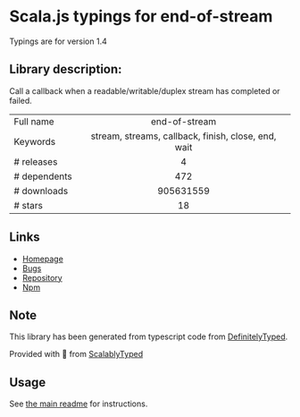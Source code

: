
# Scala.js typings for end-of-stream

Typings are for version 1.4

## Library description:
Call a callback when a readable/writable/duplex stream has completed or failed.

|                    |                 |
| ------------------ | :-------------: |
| Full name          | end-of-stream |
| Keywords           | stream, streams, callback, finish, close, end, wait |
| # releases         | 4 |
| # dependents       | 472 |
| # downloads        | 905631559 |
| # stars            | 18 |

## Links
- [Homepage](https://github.com/mafintosh/end-of-stream)
- [Bugs](https://github.com/mafintosh/end-of-stream/issues)
- [Repository](https://github.com/mafintosh/end-of-stream)
- [Npm](https://www.npmjs.com/package/end-of-stream)
    


## Note
This library has been generated from typescript code from [DefinitelyTyped](https://definitelytyped.org).

Provided with :purple_heart: from [ScalablyTyped](https://github.com/oyvindberg/ScalablyTyped)

## Usage
See [the main readme](../../readme.md) for instructions.


